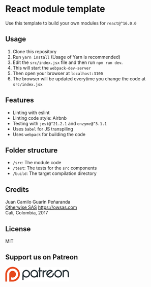 # React module template

Use this template to build your own modules for `react@^16.0.0`

## Usage
1. Clone this repository
1. Run `yarn install` (Usage of Yarn is recommended)
1. Edit the `src/index.jsx` file and then run `npm run dev`.  
1. This will start the `webpack-dev-server` 
1. Then open your browser at `localhost:3100`
1. The browser will be updated everytime you change the code at `src/index.jsx`

## Features
* Linting with eslint
* Linting code style: Airbnb
* Testing with `jest@^21.2.1` and `enzyme@^3.1.1`
* Uses `babel` for JS transpiling
* Uses `webpack` for building the code

## Folder structure
* `/src`: The module code
* `/test`: The tests for the `src` components
* `/build`: The target compilation directory

## Credits
Juan Camilo Guarín Peñaranda  
[Otherwise SAS](https://github.com/owsas) 
https://owsas.com  
Cali, Colombia, 2017

## License
MIT

## Support us on Patreon
[![patreon](./repo/patreon.png)](https://patreon.com/owsas)
